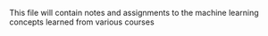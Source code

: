This file will contain notes and assignments to the machine learning concepts learned from various courses
